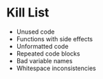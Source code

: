Kill List
=========
* Unused code
* Functions with side effects
* Unformatted code
* Repeated code blocks
* Bad variable names
* Whitespace inconsistencies
